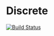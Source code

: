 # Discrete

[![Build Status](https://travis-ci.org/grasingerm/Discrete.jl.svg?branch=master)](https://travis-ci.org/grasingerm/Discrete.jl)
